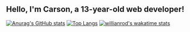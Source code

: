 ## Hello, I'm Carson, a 13-year-old web developer!

[![Anurag's GitHub stats](https://github-readme-stats.vercel.app/api?username=codingbycarson&show_icons=true&theme=dark)](https://github.com/anuraghazra/github-readme-stats)
[![Top Langs](https://github-readme-stats.vercel.app/api/top-langs/?username=codingbycarson&theme=dark)](https://github.com/anuraghazra/github-readme-stats)
[![willianrod's wakatime stats](https://github-readme-stats.vercel.app/api/wakatime?username=codingbycarson&theme=dark)](https://github.com/anuraghazra/github-readme-stats)
